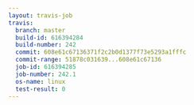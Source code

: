 ```yaml
---
layout: travis-job
travis:
  branch: master
  build-id: 616394284
  build-number: 242
  commit: 608e61c67136371f2c2b0d1377f73e5293a1fffc
  commit-range: 51878c031639...608e61c67136
  job-id: 616394285
  job-number: 242.1
  os-name: linux
  test-result: 0
---
```

